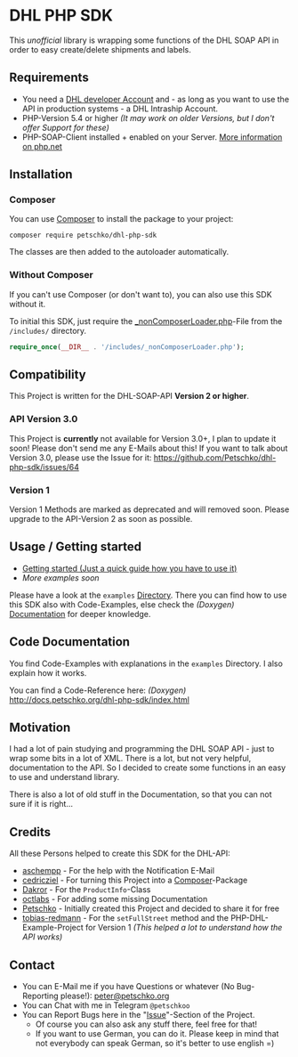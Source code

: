 # DHL PHP SDK

This *unofficial* library is wrapping some functions of the DHL SOAP API in order to easy create/delete shipments and labels.

## Requirements

- You need a [DHL developer Account](https://entwickler.dhl.de/) and - as long as you want to use the API in production systems - a DHL Intraship Account.
- PHP-Version 5.4 or higher _(It may work on older Versions, but I don't offer Support for these)_
- PHP-SOAP-Client installed + enabled on your Server. [More information on php.net](http://php.net/manual/en/soap.setup.php)

## Installation

### Composer

You can use [Composer](https://getcomposer.org/) to install the package to your project:

```
composer require petschko/dhl-php-sdk
```

The classes are then added to the autoloader automatically.

### Without Composer

If you can't use Composer (or don't want to), you can also use this SDK without it.

To initial this SDK, just require the [_nonComposerLoader.php](https://github.com/Petschko/dhl-php-sdk/blob/master/includes/_nonComposerLoader.php)-File from the `/includes/` directory.

```php
require_once(__DIR__ . '/includes/_nonComposerLoader.php');
```

## Compatibility

This Project is written for the DHL-SOAP-API **Version 2 or higher**.

### API Version 3.0

This Project is **currently** not available for Version 3.0+, I plan to update it soon! Please don't send me any E-Mails about this! If you want to talk about Version 3.0, please use the Issue for it: https://github.com/Petschko/dhl-php-sdk/issues/64

### Version 1

Version 1 Methods are marked as deprecated and will removed soon. Please upgrade to the API-Version 2 as soon as possible.

## Usage / Getting started

- [Getting started (Just a quick guide how you have to use it)](https://github.com/Petschko/dhl-php-sdk/blob/master/examples/getting-started.md)
- _More examples soon_

Please have a look at the `examples` [Directory](https://github.com/Petschko/dhl-php-sdk/tree/master/examples). There you can find how to use this SDK also with Code-Examples, else check the _(Doxygen)_ [Documentation](http://docs.petschko.org/dhl-php-sdk/index.html) for deeper knowledge.

## Code Documentation

You find Code-Examples with explanations in the `examples` Directory. I also explain how it works.

You can find a Code-Reference here: _(Doxygen)_ http://docs.petschko.org/dhl-php-sdk/index.html

## Motivation

I had a lot of pain studying and programming the DHL SOAP API - just to wrap some bits in a lot of XML. There is a lot, but not very helpful, documentation to the API. So I decided to create some functions in an easy to use and understand library.

There is also a lot of old stuff in the Documentation, so that you can not sure if it is right...

## Credits

All these Persons helped to create this SDK for the DHL-API:
- [aschempp](https://github.com/aschempp) - For the help with the Notification E-Mail
- [cedricziel](https://github.com/cedricziel) - For turning this Project into a [Composer](https://getcomposer.org/)-Package
- [Dakror](https://github.com/Dakror) - For the `ProductInfo`-Class
- [octlabs](https://github.com/octlabs) - For adding some missing Documentation
- [Petschko](https://github.com/Petschko) - Initially created this Project and decided to share it for free
- [tobias-redmann](https://github.com/tobias-redmann) - For the `setFullStreet` method and the PHP-DHL-Example-Project for Version 1 _(This helped a lot to understand how the API works)_


## Contact

- You can E-Mail me if you have Questions or whatever (No Bug-Reporting please!): peter@petschko.org
- You can Chat with me in Telegram `@petschkoo`
- You can Report Bugs here in the "[Issue](https://github.com/Petschko/dhl-php-sdk/issues)"-Section of the Project.
	- Of course you can also ask any stuff there, feel free for that!
	- If you want to use German, you can do it. Please keep in mind that not everybody can speak German, so it's better to use english =)
